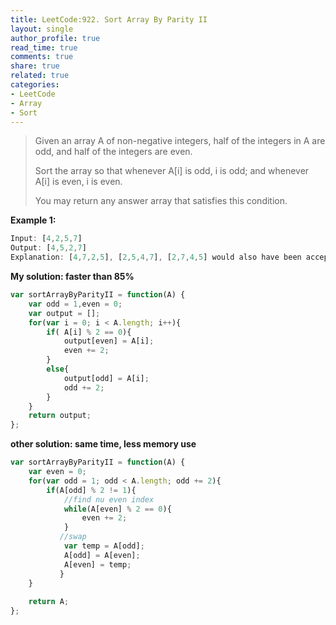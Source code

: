 ```yaml
---
title: LeetCode:922. Sort Array By Parity II
layout: single
author_profile: true
read_time: true
comments: true
share: true
related: true
categories: 
- LeetCode
- Array
- Sort
---
```


> Given an array A of non-negative integers, half of the integers in A are odd, and half of the integers are even.
> 
> Sort the array so that whenever A[i] is odd, i is odd; and whenever A[i] is even, i is even.
> 
> You may return any answer array that satisfies this condition.

**Example 1:**
```js
Input: [4,2,5,7]
Output: [4,5,2,7]
Explanation: [4,7,2,5], [2,5,4,7], [2,7,4,5] would also have been accepted.
```

**My solution: faster than 85%**
```js
var sortArrayByParityII = function(A) {
    var odd = 1,even = 0;
    var output = [];
    for(var i = 0; i < A.length; i++){
        if( A[i] % 2 == 0){
            output[even] = A[i];
            even += 2;
        }
        else{
            output[odd] = A[i];
            odd += 2;
        }
    }
    return output;
};
```

**other solution: same time, less memory use**
```js
var sortArrayByParityII = function(A) {
    var even = 0;
    for(var odd = 1; odd < A.length; odd += 2){
        if(A[odd] % 2 != 1){
            //find nu even index
            while(A[even] % 2 == 0){
                even += 2;
            }
           //swap
            var temp = A[odd];
            A[odd] = A[even];
            A[even] = temp;
           }
    }
        
    return A;
};
```